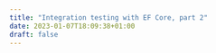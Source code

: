 ```yaml
---
title: "Integration testing with EF Core, part 2"
date: 2023-01-07T18:09:38+01:00
draft: false
---
```


